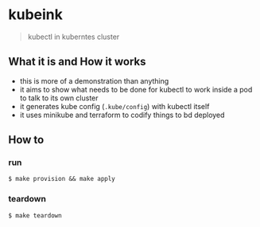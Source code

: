 # kubeink
> kubectl in kuberntes cluster

## What it is and How it works
- this is more of a demonstration than anything
- it aims to show what needs to be done for kubectl to work inside a pod to talk to its own cluster
- it generates kube config (`.kube/config`) with kubectl itself
- it uses minikube and terraform to codify things to bd deployed

## How to

### run
`$ make provision && make apply`

### teardown
`$ make teardown`
